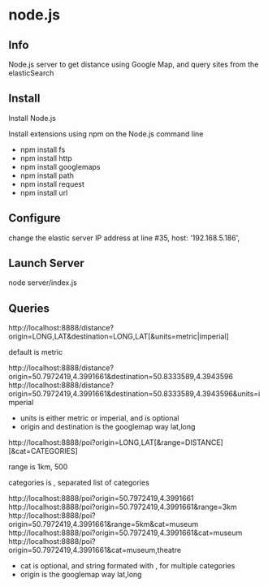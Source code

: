 node.js
====================

Info
--
Node.js server to get distance using Google Map, and query sites from the elasticSearch


Install
--
Install Node.js

Install extensions using npm on the Node.js command line

* npm install fs
* npm install http
* npm install googlemaps
* npm install path
* npm install request
* npm install url

Configure
--

change the elastic server IP address at line #35, host: '192.168.5.186',

Launch Server
--

node server/index.js 


Queries
--

http://localhost:8888/distance?origin=LONG,LAT&destination=LONG,LAT[&units=metric|imperial]

default is metric


http://localhost:8888/distance?origin=50.7972419,4.3991661&destination=50.8333589,4.3943596
http://localhost:8888/distance?origin=50.7972419,4.3991661&destination=50.8333589,4.3943596&units=imperial
* units is either metric or imperial, and is optional
* origin and destination is the googlemap way lat,long

http://localhost:8888/poi?origin=LONG,LAT[&range=DISTANCE][&cat=CATEGORIES]

range is 1km, 500

categories is , separated list of categories


http://localhost:8888/poi?origin=50.7972419,4.3991661
http://localhost:8888/poi?origin=50.7972419,4.3991661&range=3km
http://localhost:8888/poi?origin=50.7972419,4.3991661&range=5km&cat=museum
http://localhost:8888/poi?origin=50.7972419,4.3991661&cat=museum
http://localhost:8888/poi?origin=50.7972419,4.3991661&cat=museum,theatre
* cat is optional, and string formated with , for multiple categories
* origin is the googlemap way lat,long

